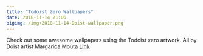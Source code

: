 ```yaml
---
title: "Todoist Zero Wallpapers"
date: 2018-11-14 21:06
bigimg: /img/2018-11-14-Doist-wallpaper.png
---
```

Check out some awesome wallpapers using the Todoist zero artwork. All by Doist artist Margarida Mouta [Link](https://dribbble.com/shots/5546834-New-Todoist-Zero-Wallpapers)